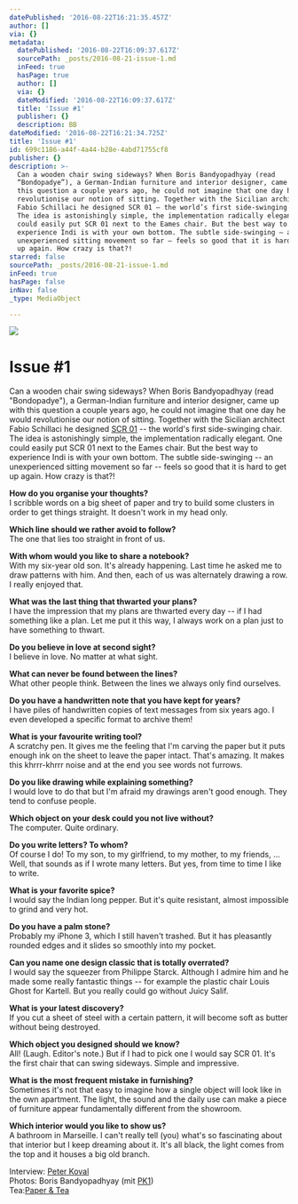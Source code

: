```yaml
---
datePublished: '2016-08-22T16:21:35.457Z'
author: []
via: {}
metadata:
  datePublished: '2016-08-22T16:09:37.617Z'
  sourcePath: _posts/2016-08-21-issue-1.md
  inFeed: true
  hasPage: true
  author: []
  via: {}
  dateModified: '2016-08-22T16:09:37.617Z'
  title: 'Issue #1'
  publisher: {}
  description: BB
dateModified: '2016-08-22T16:21:34.725Z'
title: 'Issue #1'
id: 699c1186-a44f-4a44-b28e-4abd71755cf8
publisher: {}
description: >-
  Can a wooden chair swing sideways? When Boris Bandyopadhyay (read
  “Bondopadye”), a German-Indian furniture and interior designer, came up with
  this question a couple years ago, he could not imagine that one day he would
  revolutionise our notion of sitting. Together with the Sicilian architect
  Fabio Schillaci he designed SCR 01 – the world’s first side-swinging chair.
  The idea is astonishingly simple, the implementation radically elegant. One
  could easily put SCR 01 next to the Eames chair. But the best way to
  experience Indi is with your own bottom. The subtle side-swinging – an
  unexperienced sitting movement so far – feels so good that it is hard to get
  up again. How crazy is that?!
starred: false
sourcePath: _posts/2016-08-21-issue-1.md
inFeed: true
hasPage: false
inNav: false
_type: MediaObject

---
```

![](https://the-grid-user-content.s3-us-west-2.amazonaws.com/c9cf8555-68e2-4e1f-a2cf-74dc4ff552fa.jpg)

# Issue \#1

Can a wooden chair swing sideways? When Boris Bandyopadhyay (read "Bondopadye"), a German-Indian furniture and interior designer, came up with this question a couple years ago, he could not imagine that one day he would revolutionise our notion of sitting. Together with the Sicilian architect Fabio Schillaci he designed [SCR 01][0] -- the world's first side-swinging chair. The idea is astonishingly simple, the implementation radically elegant. One could easily put SCR 01 next to the Eames chair. But the best way to experience Indi is with your own bottom. The subtle side-swinging -- an unexperienced sitting movement so far -- feels so good that it is hard to get up again. How crazy is that?!

**How do you organise your thoughts?**  
I scribble words on a big sheet of paper and try to build some clusters in order to get things straight. It doesn't work in my head only.

**Which line should we rather avoid to follow?**  
The one that lies too straight in front of us.

**With whom would you like to share a notebook?**  
With my six-year old son. It's already happening. Last time he asked me to draw patterns with him. And then, each of us was alternately drawing a row. I really enjoyed that.

**What was the last thing that thwarted your plans?**  
I have the impression that my plans are thwarted every day -- if I had something like a plan. Let me put it this way, I always work on a plan just to have something to thwart.

**Do you believe in love at second sight?**  
I believe in love. No matter at what sight.

**What can never be found between the lines?**  
What other people think. Between the lines we always only find ourselves.

**Do you have a handwritten note that you have kept for years?**  
I have piles of handwritten copies of text messages from six years ago. I even developed a specific format to archive them!

**What is your favourite writing tool?**  
A scratchy pen. It gives me the feeling that I'm carving the paper but it puts enough ink on the sheet to leave the paper intact. That's amazing. It makes this khrrr-khrrr noise and at the end you see words not furrows.

**Do you like drawing while explaining something?**  
I would love to do that but I'm afraid my drawings aren't good enough. They tend to confuse people.

**Which object on your desk could you not live without?**  
The computer. Quite ordinary.

**Do you write letters? To whom?**  
Of course I do! To my son, to my girlfriend, to my mother, to my friends, ... Well, that sounds as if I wrote many letters. But yes, from time to time I like to write.

**What is your favorite spice?**  
I would say the Indian long pepper. But it's quite resistant, almost impossible to grind and very hot.

**Do you have a palm stone?**  
Probably my iPhone 3, which I still haven't trashed. But it has pleasantly rounded edges and it slides so smoothly into my pocket.

**Can you name one design classic that is totally overrated?**  
I would say the squeezer from Philippe Starck. Although I admire him and he made some really fantastic things -- for example the plastic chair Louis Ghost for Kartell. But you really could go without Juicy Salif.

**What is your latest discovery?**  
If you cut a sheet of steel with a certain pattern, it will become soft as butter without being destroyed.

**Which object you designed should we know?**  
All! (Laugh. Editor's note.) But if I had to pick one I would say SCR 01\. It's the first chair that can swing sideways. Simple and impressive.

**What is the most frequent mistake in furnishing?**  
Sometimes it's not that easy to imagine how a single object will look like in the own apartment. The light, the sound and the daily use can make a piece of furniture appear fundamentally different from the showroom.

**Which interior would you like to show us?**  
A bathroom in Marseille. I can't really tell (you) what's so fascinating about that interior but I keep dreaming about it. It's all black, the light comes from the top and it houses a big old branch.

Interview: [Peter Koval][1]  
Photos: Boris Bandyopadhyay (mit [PK1][2])  
Tea:[Paper & Tea][3]  


[0]: http://t.umblr.com/redirect?z=http%3A%2F%2Fwww.borisandfabio.com%2FImages%2FHOME.jpg&t=ZmRlYTY3MDBmYWQ2MWNiMDVjZTc2ZGNiMTg0M2ZlNmI0NjVjYzEzZixGVEwzWDBuRg%3D%3D
[1]: http://t.umblr.com/redirect?z=mailto%3Amagazine%40lineatura.berlin&t=YjA0M2UwNjA5ZWJkODcxZjgzNGI5Mjg2YWM1OWU4Y2ExMWViNjc5MSxGVEwzWDBuRg%3D%3D
[2]: http://t.umblr.com/redirect?z=http%3A%2F%2Fshop.lineatura.berlin%2Fproduct%2Fpk1&t=NGRmYzc2ZjUwYjI1ZWU2ZjljMjgzZTUzNzdhNTA0MzMyZmFkOTMxMixGVEwzWDBuRg%3D%3D
[3]: http://t.umblr.com/redirect?z=http%3A%2F%2Fwww.paperandtea.com&t=ODFhZTk3MDNmYzBkZTQ1NDBhZjg5OTBmZGQ5ZWViYmViMDViZWJkNyxGVEwzWDBuRg%3D%3D